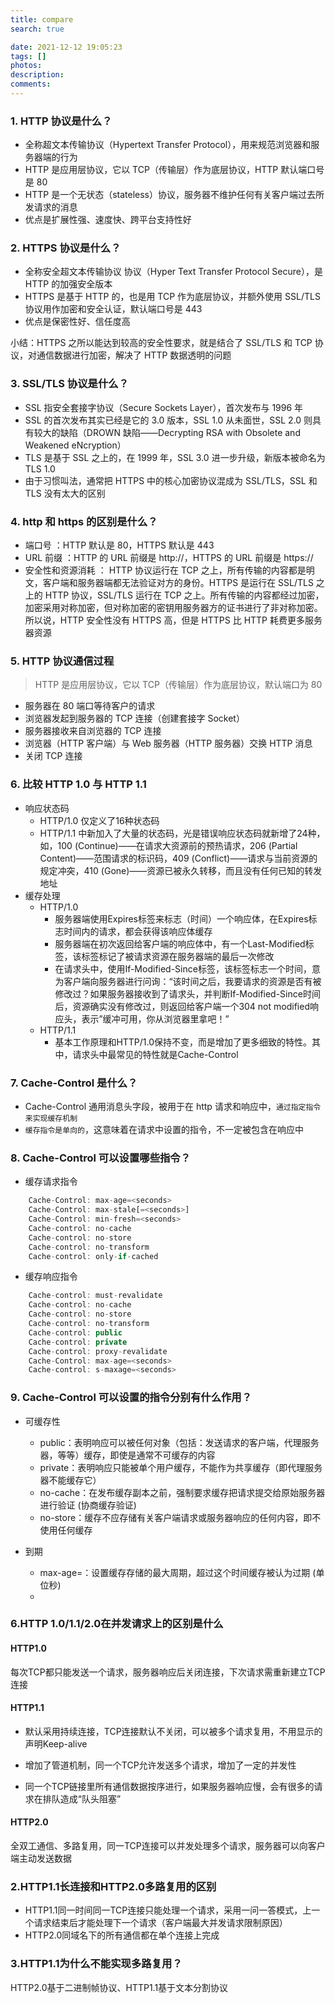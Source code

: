 ```yaml
---
title: compare
search: true

date: 2021-12-12 19:05:23
tags: []
photos:
description:
comments:
---
```


### 1. HTTP 协议是什么？
- 全称超文本传输协议（Hypertext Transfer Protocol），用来规范浏览器和服务器端的行为
- HTTP 是应用层协议，它以 TCP（传输层）作为底层协议，HTTP 默认端口号是 80
- HTTP 是一个无状态（stateless）协议，服务器不维护任何有关客户端过去所发请求的消息
- 优点是扩展性强、速度快、跨平台支持性好

### 2. HTTPS 协议是什么？
- 全称安全超文本传输协议 协议（Hyper Text Transfer Protocol Secure），是 HTTP 的加强安全版本
- HTTPS 是基于 HTTP 的，也是用 TCP 作为底层协议，并额外使用 SSL/TLS 协议用作加密和安全认证，默认端口号是 443
- 优点是保密性好、信任度高

小结：HTTPS 之所以能达到较高的安全性要求，就是结合了 SSL/TLS 和 TCP 协议，对通信数据进行加密，解决了 HTTP 数据透明的问题

### 3. SSL/TLS 协议是什么？
- SSL 指安全套接字协议（Secure Sockets Layer），首次发布与 1996 年
- SSL 的首次发布其实已经是它的 3.0 版本，SSL 1.0 从未面世，SSL 2.0 则具有较大的缺陷（DROWN 缺陷——Decrypting RSA with Obsolete and Weakened eNcryption）
- TLS 是基于 SSL 之上的，在 1999 年，SSL 3.0 进一步升级，新版本被命名为 TLS 1.0
- 由于习惯叫法，通常把 HTTPS 中的核心加密协议混成为 SSL/TLS，SSL 和 TLS 没有太大的区别

### 4. http 和 https 的区别是什么？
- 端口号 ：HTTP 默认是 80，HTTPS 默认是 443
- URL 前缀 ：HTTP 的 URL 前缀是 http://，HTTPS 的 URL 前缀是 https://
- 安全性和资源消耗 ： HTTP 协议运行在 TCP 之上，所有传输的内容都是明文，客户端和服务器端都无法验证对方的身份。HTTPS 是运行在 SSL/TLS 之上的 HTTP 协议，SSL/TLS 运行在 TCP 之上。所有传输的内容都经过加密，加密采用对称加密，但对称加密的密钥用服务器方的证书进行了非对称加密。所以说，HTTP 安全性没有 HTTPS 高，但是 HTTPS 比 HTTP 耗费更多服务器资源

### 5. HTTP 协议通信过程
> HTTP 是应用层协议，它以 TCP（传输层）作为底层协议，默认端口为 80

- 服务器在 80 端口等待客户的请求
- 浏览器发起到服务器的 TCP 连接（创建套接字 Socket）
- 服务器接收来自浏览器的 TCP 连接
- 浏览器（HTTP 客户端）与 Web 服务器（HTTP 服务器）交换 HTTP 消息
- 关闭 TCP 连接

### 6. 比较 HTTP 1.0 与 HTTP 1.1

- 响应状态码
  - HTTP/1.0 仅定义了16种状态码
  - HTTP/1.1 中新加入了大量的状态码，光是错误响应状态码就新增了24种，如，100 (Continue)——在请求大资源前的预热请求，206 (Partial Content)——范围请求的标识码，409 (Conflict)——请求与当前资源的规定冲突，410 (Gone)——资源已被永久转移，而且没有任何已知的转发地址
- 缓存处理
  - HTTP/1.0
    - 服务器端使用Expires标签来标志（时间）一个响应体，在Expires标志时间内的请求，都会获得该响应体缓存
    - 服务器端在初次返回给客户端的响应体中，有一个Last-Modified标签，该标签标记了被请求资源在服务器端的最后一次修改
    - 在请求头中，使用If-Modified-Since标签，该标签标志一个时间，意为客户端向服务器进行问询：“该时间之后，我要请求的资源是否有被修改过？如果服务器接收到了请求头，并判断If-Modified-Since时间后，资源确实没有修改过，则返回给客户端一个304 not modified响应头，表示”缓冲可用，你从浏览器里拿吧！”
  - HTTP/1.1
     -  基本工作原理和HTTP/1.0保持不变，而是增加了更多细致的特性。其中，请求头中最常见的特性就是Cache-Control

### 7. Cache-Control 是什么？
- Cache-Control 通用消息头字段，被用于在 http 请求和响应中，`通过指定指令来实现缓存机制`
- `缓存指令是单向的`，这意味着在请求中设置的指令，不一定被包含在响应中

### 8. Cache-Control 可以设置哪些指令？
- 缓存请求指令
```js
    Cache-Control: max-age=<seconds>
    Cache-Control: max-stale[=<seconds>]
    Cache-Control: min-fresh=<seconds>
    Cache-control: no-cache
    Cache-control: no-store
    Cache-control: no-transform
    Cache-control: only-if-cached
```
- 缓存响应指令
```js
    Cache-control: must-revalidate
    Cache-control: no-cache
    Cache-control: no-store
    Cache-control: no-transform
    Cache-control: public
    Cache-control: private
    Cache-control: proxy-revalidate
    Cache-Control: max-age=<seconds>
    Cache-control: s-maxage=<seconds>
```

### 9. Cache-Control 可以设置的指令分别有什么作用？
- 可缓存性
  - public：表明响应可以被任何对象（包括：发送请求的客户端，代理服务器，等等）缓存，即使是通常不可缓存的内容
  - private：表明响应只能被单个用户缓存，不能作为共享缓存（即代理服务器不能缓存它）
  - no-cache：在发布缓存副本之前，强制要求缓存把请求提交给原始服务器进行验证 (协商缓存验证)
  - no-store：缓存不应存储有关客户端请求或服务器响应的任何内容，即不使用任何缓存

- 到期
  - max-age=<seconds>：设置缓存存储的最大周期，超过这个时间缓存被认为过期 (单位秒)
  - 

### 6.HTTP 1.0/1.1/2.0在并发请求上的区别是什么
#### HTTP1.0
每次TCP都只能发送一个请求，服务器响应后关闭连接，下次请求需重新建立TCP连接
#### HTTP1.1
- 默认采用持续连接，TCP连接默认不关闭，可以被多个请求复用，不用显示的声明Keep-alive

- 增加了管道机制，同一个TCP允许发送多个请求，增加了一定的并发性

- 同一个TCP链接里所有通信数据按序进行，如果服务器响应慢，会有很多的请求在排队造成“队头阻塞”

#### HTTP2.0
全双工通信、多路复用，同一TCP连接可以并发处理多个请求，服务器可以向客户端主动发送数据

### 2.HTTP1.1长连接和HTTP2.0多路复用的区别
- HTTP1.1同一时间同一TCP连接只能处理一个请求，采用一问一答模式，上一个请求结束后才能处理下一个请求（客户端最大并发请求限制原因）
- HTTP2.0同域名下的所有通信都在单个连接上完成

### 3.HTTP1.1为什么不能实现多路复用？
HTTP2.0基于二进制帧协议、HTTP1.1基于文本分割协议
